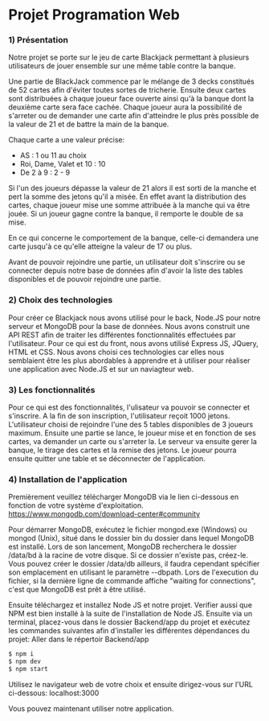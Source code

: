# Projet Programation Web

### 1) Présentation

Notre projet se porte sur le jeu de carte Blackjack permettant à plusieurs utilisateurs de jouer ensemble sur une même table contre la banque.

Une partie de BlackJack commence par le mélange de 3 decks constitués de 52 cartes afin d'éviter toutes sortes de tricherie. Ensuite deux cartes sont distribuées à chaque joueur face ouverte ainsi qu'à la banque dont la deuxième carte sera face cachée. Chaque joueur aura la possibilité de s'arreter ou de demander une carte afin d'atteindre le plus près possible de la valeur de 21 et de battre la main de la banque.

Chaque carte a une valeur précise:
 - AS : 1 ou 11 au choix
 - Roi, Dame, Valet et 10 : 10
 - De 2 à 9 : 2 - 9

Si l'un des joueurs dépasse la valeur de 21 alors il est sorti de la manche et pert la somme des jetons qu'il a misée. En effet avant la distribution des cartes, chaque joueur mise une somme attribuée à la manche qui va être jouée. Si un joueur gagne contre la banque, il remporte le double de sa mise.

En ce qui concerne le comportement de la banque, celle-ci demandera une carte jusqu'à ce qu'elle atteigne la valeur de 17 ou plus.

Avant de pouvoir rejoindre une partie, un utilisateur doit s'inscrire ou se connecter depuis notre base de données afin d'avoir la liste des tables disponibles et de pouvoir rejoindre une partie.

### 2) Choix des technologies

Pour créer ce Blackjack nous avons utilisé pour le back, Node.JS pour notre serveur et MongoDB pour la base de données. Nous avons construit une API REST afin de traiter les différentes fonctionnalités effectuées par l'utilisateur.
Pour ce qui est du front, nous avons utilisé Express JS, JQuery, HTML et CSS.
Nous avons choisi ces technologies car elles nous semblaient être les plus abordables à apprendre et à utiliser pour réaliser une application avec Node.JS et sur un naviagteur web.

### 3) Les fonctionnalités

Pour ce qui est des fonctionnalités, l'ulisateur va pouvoir se connecter et s'inscrire. A la fin de son inscription, l'utilisateur reçoit 1000 jetons.
L'utilisateur choisi de rejoindre l'une des 5 tables disponibles de 3 joueurs maximum. Ensuite une partie se lance, le joueur mise et en fonction de ses cartes, va demander un carte ou s'arreter la. Le serveur va ensuite gerer la banque, le tirage des cartes et la remise des jetons.
Le joueur pourra ensuite quitter une table et se déconnecter de l'application.

### 4) Installation de l'application

Premièrement veuillez télécharger MongoDB via le lien ci-dessous en fonction de votre système d'exploitation.
https://www.mongodb.com/download-center#community

Pour démarrer MongoDB, exécutez le fichier mongod.exe (Windows) ou mongod (Unix), situé dans le dossier bin du dossier dans lequel MongoDB est installé. Lors de son lancement, MongoDB recherchera le dossier /data/bd à la racine de votre disque. Si ce dossier n'existe pas, créez-le.
Vous pouvez créer le dossier /data/db ailleurs, il faudra cependant spécifier son emplacement en utilisant le paramètre --dbpath.
Lors de l'execution du fichier, si la dernière ligne de commande affiche "waiting for connections", c'est que MongoDB est prêt à être utilisé.

Ensuite téléchargez et installez Node JS et notre projet. Verifier aussi que NPM est bien installé à la suite de l'installation de Node JS. Ensuite via un terminal, placez-vous dans le dossier Backend/app du projet et exécutez les commandes suivantes afin d'installer les différentes dépendances du projet:
Aller dans le répertoir Backend/app
```sh
$ npm i
$ npm dev
$ npm start
```

Utilisez le navigateur web de votre choix et ensuite dirigez-vous sur l'URL ci-dessous:
localhost:3000

Vous pouvez maintenant utiliser notre application.

